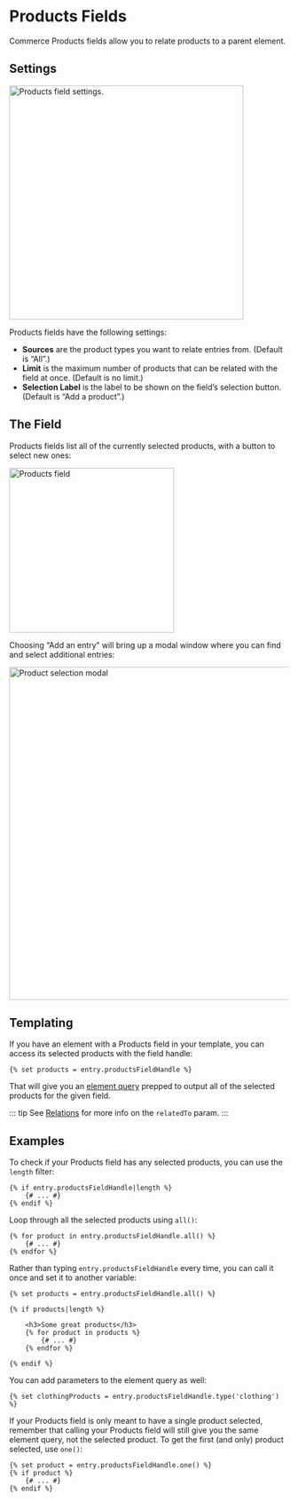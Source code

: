 # Products Fields

Commerce Products fields allow you to relate products to a parent element.

## Settings

<img src="./assets/products-field-settings.png" width="422" alt="Products field settings.">

Products fields have the following settings:

- **Sources** are the product types you want to relate entries from. (Default is “All”.)
- **Limit** is the maximum number of products that can be related with the field at once. (Default is no limit.)
- **Selection Label** is the label to be shown on the field’s selection button. (Default is “Add a product”.)

## The Field

Products fields list all of the currently selected products, with a button to select new ones:

<img src="./assets/product-field-example.png" width="297" alt="Products field">

Choosing “Add an entry” will bring up a modal window where you can find and select additional entries:

<img src="./assets/product-field-modal.png" width="600" alt="Product selection modal">

## Templating

If you have an element with a Products field in your template, you can access its selected products with the field handle:

```twig
{% set products = entry.productsFieldHandle %}
```

That will give you an [element query](https://craftcms.com/docs/1.x/element-queries.html) prepped to output all of the selected products for the given field.

::: tip
See [Relations](https://craftcms.com/docs/relations) for more info on the `relatedTo` param.
:::

## Examples

To check if your Products field has any selected products, you can use the `length` filter:

```twig
{% if entry.productsFieldHandle|length %}
    {# ... #}
{% endif %}
```

Loop through all the selected products using `all()`:

```twig
{% for product in entry.productsFieldHandle.all() %}
    {# ... #}
{% endfor %}
```

Rather than typing `entry.productsFieldHandle` every time, you can call it once and set it to another variable:

```twig
{% set products = entry.productsFieldHandle.all() %}

{% if products|length %}

    <h3>Some great products</h3>
    {% for product in products %}
        {# ... #}
    {% endfor %}

{% endif %}
```

You can add parameters to the element query as well:

```twig
{% set clothingProducts = entry.productsFieldHandle.type('clothing') %}
```

If your Products field is only meant to have a single product selected, remember that calling your Products field will still give you the same element query, not the selected product. To get the first (and only) product selected, use `one()`:

```twig
{% set product = entry.productsFieldHandle.one() %}
{% if product %}
    {# ... #}
{% endif %}
```
